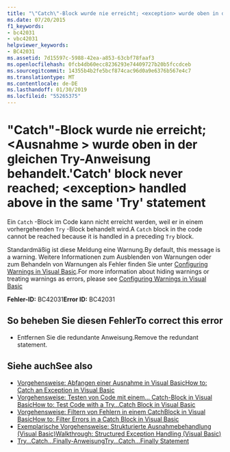 ```yaml
---
title: "\"Catch\"-Block wurde nie erreicht; <exception> wurde oben in der gleichen Try-Anweisung behandelt."
ms.date: 07/20/2015
f1_keywords:
- bc42031
- vbc42031
helpviewer_keywords:
- BC42031
ms.assetid: 7d15597c-5988-42ea-a853-63cbf78faaf3
ms.openlocfilehash: 0fcb4db60ecc8236293e74409727b20b5fccdceb
ms.sourcegitcommit: 14355b4b2fe5bcf874cac96d0a9e6376b567e4c7
ms.translationtype: MT
ms.contentlocale: de-DE
ms.lasthandoff: 01/30/2019
ms.locfileid: "55265375"
---
```

# <a name="catch-block-never-reached-exception-handled-above-in-the-same-try-statement"></a><span data-ttu-id="4a4f8-102">"Catch"-Block wurde nie erreicht; \<Ausnahme > wurde oben in der gleichen Try-Anweisung behandelt.</span><span class="sxs-lookup"><span data-stu-id="4a4f8-102">'Catch' block never reached; \<exception> handled above in the same 'Try' statement</span></span>
<span data-ttu-id="4a4f8-103">Ein `Catch` -Block im Code kann nicht erreicht werden, weil er in einem vorhergehenden `Try` -Block behandelt wird.</span><span class="sxs-lookup"><span data-stu-id="4a4f8-103">A `Catch` block in the code cannot be reached because it is handled in a preceding `Try` block.</span></span>  
  
 <span data-ttu-id="4a4f8-104">Standardmäßig ist diese Meldung eine Warnung.</span><span class="sxs-lookup"><span data-stu-id="4a4f8-104">By default, this message is a warning.</span></span> <span data-ttu-id="4a4f8-105">Weitere Informationen zum Ausblenden von Warnungen oder zum Behandeln von Warnungen als Fehler finden Sie unter [Configuring Warnings in Visual Basic](/visualstudio/ide/configuring-warnings-in-visual-basic).</span><span class="sxs-lookup"><span data-stu-id="4a4f8-105">For more information about hiding warnings or treating warnings as errors, please see [Configuring Warnings in Visual Basic](/visualstudio/ide/configuring-warnings-in-visual-basic)</span></span>  
  
 <span data-ttu-id="4a4f8-106">**Fehler-ID:** BC42031</span><span class="sxs-lookup"><span data-stu-id="4a4f8-106">**Error ID:** BC42031</span></span>  
  
## <a name="to-correct-this-error"></a><span data-ttu-id="4a4f8-107">So beheben Sie diesen Fehler</span><span class="sxs-lookup"><span data-stu-id="4a4f8-107">To correct this error</span></span>  
  
-   <span data-ttu-id="4a4f8-108">Entfernen Sie die redundante Anweisung.</span><span class="sxs-lookup"><span data-stu-id="4a4f8-108">Remove the redundant statement.</span></span>  
  
## <a name="see-also"></a><span data-ttu-id="4a4f8-109">Siehe auch</span><span class="sxs-lookup"><span data-stu-id="4a4f8-109">See also</span></span>
- [<span data-ttu-id="4a4f8-110">Vorgehensweise: Abfangen einer Ausnahme in Visual Basic</span><span class="sxs-lookup"><span data-stu-id="4a4f8-110">How to: Catch an Exception in Visual Basic</span></span>](https://msdn.microsoft.com/library/f3063c89-d2bf-49b1-91b5-b87edfb18b95)
- [<span data-ttu-id="4a4f8-111">Vorgehensweise: Testen von Code mit einem... Catch-Block in Visual Basic</span><span class="sxs-lookup"><span data-stu-id="4a4f8-111">How to: Test Code with a Try…Catch Block in Visual Basic</span></span>](https://msdn.microsoft.com/library/8368e205-ed73-4185-a247-af84fb4fafa9)
- [<span data-ttu-id="4a4f8-112">Vorgehensweise: Filtern von Fehlern in einem CatchBlock in Visual Basic</span><span class="sxs-lookup"><span data-stu-id="4a4f8-112">How to: Filter Errors in a Catch Block in Visual Basic</span></span>](https://msdn.microsoft.com/library/85964d0a-56e7-4301-a96e-5eaea23b7b9b)
- [<span data-ttu-id="4a4f8-113">Exemplarische Vorgehensweise: Strukturierte Ausnahmebehandlung (Visual Basic)</span><span class="sxs-lookup"><span data-stu-id="4a4f8-113">Walkthrough: Structured Exception Handling (Visual Basic)</span></span>](https://msdn.microsoft.com/library/440da655-4b32-490b-8b16-bfe46f41fa76)
- [<span data-ttu-id="4a4f8-114">Try...Catch...Finally-Anweisung</span><span class="sxs-lookup"><span data-stu-id="4a4f8-114">Try...Catch...Finally Statement</span></span>](../../visual-basic/language-reference/statements/try-catch-finally-statement.md)
